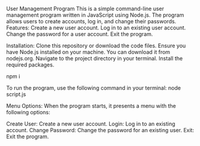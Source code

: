 User Management Program
This is a simple command-line user management program written in JavaScript using Node.js. The program allows users to create accounts, log in, and change their passwords.
Features:
Create a new user account.
Log in to an existing user account.
Change the password for a user account.
Exit the program.

Installation:
Clone this repository or download the code files.
Ensure you have Node.js installed on your machine. You can download it from nodejs.org.
Navigate to the project directory in your terminal.
Install the required packages.

npm i

To run the program, use the following command in your terminal: node script.js

Menu Options:
When the program starts, it presents a menu with the following options:

Create User: Create a new user account.
Login: Log in to an existing account.
Change Password: Change the password for an existing user.
Exit: Exit the program.

